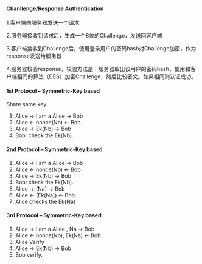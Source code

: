 #### Chanllenge/Response Authentication

1.客户端向服务器发送一个请求

2.服务器接收到请求后，生成一个8位的Challenge，发送回客户端

3.客户端接收到Challenge后，使用登录用户的密码hash对Challenge加密，作为response发送给服务器

4.服务器校验response，校验方法是：服务器取出该用户的密码hash，使用和客户端相同的算法（DES）加密Challenge，然后比较密文。如果相同则认证成功。



#### 1st  **Protocol – Symmetric-Key based**

Share same key

1. Alice -> I am a Alice   -> Bob
2. Alice <- nonce(Nb)   <- Bob
3. Alice -> Ek(Nb) -> Bob
4. Bob: check the Ek(Nb).



#### 2nd Protocol – Symmetric-Key based

1. Alice -> I am a Alice   -> Bob
2. Alice <- nonce(Nb)   <- Bob
3. Alice -> Ek(Nb) -> Bob
4. Bob: check the Ek(Nb).
5. Alice -> (Na) -> Bob
6. Alice <- (Ek(Na)) <- Bob
7. Alice checks the Ek(Na)



#### 3rd Protocol – Symmetric-Key based

1. Alice -> I am a Alice ,  Na   -> Bob
2. Alice <- nonce(Nb), Ek(Na)   <- Bob
3. Alice Verify
4. Alice -> Ek(Nb) -> Bob
5. Bob verify.





